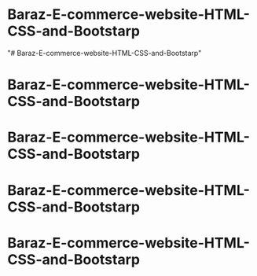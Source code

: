 # Baraz-E-commerce-website-HTML-CSS-and-Bootstarp
"# Baraz-E-commerce-website-HTML-CSS-and-Bootstarp" 
# Baraz-E-commerce-website-HTML-CSS-and-Bootstarp
# Baraz-E-commerce-website-HTML-CSS-and-Bootstarp
# Baraz-E-commerce-website-HTML-CSS-and-Bootstarp
# Baraz-E-commerce-website-HTML-CSS-and-Bootstarp

